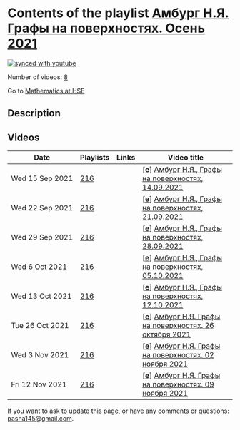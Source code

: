 # Contents of the playlist [Амбург Н.Я. Графы на поверхностях. Осень 2021](https://www.youtube.com/playlist?list=PLq3E5oubNNoAydwj7nSP8OY6N_AFWDWB6)

[![synced with youtube](https://img.shields.io/github/last-commit/mathphysschool/mathphysschool.github.io/autoupdate1?label=synced%20with%20youtube)](https://github.com/mathphysschool/mathphysschool.github.io/commits/autoupdate1)

Number of videos: [8](#videos)

Go to [Mathematics at HSE](../README.md)

## Description



## Videos

|Date|Playlists|Links|Video title|
|---|---|---|---|
| Wed&nbsp;15&nbsp;Sep&nbsp;2021 | [216](../playlists/216 "Амбург Н.Я. Графы на поверхностях. Осень 2021") |  | [[**e**](https://studio.youtube.com/video/XnJ0DtFtmLE/edit "Edit")] [Амбург Н.Я., Графы на поверхностях, 14.09.2021](https://www.youtube.com/watch?v=XnJ0DtFtmLE&list=PLq3E5oubNNoAydwj7nSP8OY6N_AFWDWB6) |
| Wed&nbsp;22&nbsp;Sep&nbsp;2021 | [216](../playlists/216 "Амбург Н.Я. Графы на поверхностях. Осень 2021") |  | [[**e**](https://studio.youtube.com/video/G4x1bStzhfs/edit "Edit")] [Амбург Н.Я., Графы на поверхностях, 21.09.2021](https://www.youtube.com/watch?v=G4x1bStzhfs&list=PLq3E5oubNNoAydwj7nSP8OY6N_AFWDWB6) |
| Wed&nbsp;29&nbsp;Sep&nbsp;2021 | [216](../playlists/216 "Амбург Н.Я. Графы на поверхностях. Осень 2021") |  | [[**e**](https://studio.youtube.com/video/HuFZYfL2hqs/edit "Edit")] [Амбург Н.Я., Графы на поверхностях, 28.09.2021](https://www.youtube.com/watch?v=HuFZYfL2hqs&list=PLq3E5oubNNoAydwj7nSP8OY6N_AFWDWB6) |
| Wed&nbsp;6&nbsp;Oct&nbsp;2021 | [216](../playlists/216 "Амбург Н.Я. Графы на поверхностях. Осень 2021") |  | [[**e**](https://studio.youtube.com/video/j_uwwpdFdd4/edit "Edit")] [Амбург Н.Я., Графы на поверхностях, 05.10.2021](https://www.youtube.com/watch?v=j_uwwpdFdd4&list=PLq3E5oubNNoAydwj7nSP8OY6N_AFWDWB6) |
| Wed&nbsp;13&nbsp;Oct&nbsp;2021 | [216](../playlists/216 "Амбург Н.Я. Графы на поверхностях. Осень 2021") |  | [[**e**](https://studio.youtube.com/video/Og_yqpwvi8Q/edit "Edit")] [Амбург Н.Я., Графы на поверхностях, 12.10.2021](https://www.youtube.com/watch?v=Og_yqpwvi8Q&list=PLq3E5oubNNoAydwj7nSP8OY6N_AFWDWB6) |
| Tue&nbsp;26&nbsp;Oct&nbsp;2021 | [216](../playlists/216 "Амбург Н.Я. Графы на поверхностях. Осень 2021") |  | [[**e**](https://studio.youtube.com/video/EWhNF7ldZi4/edit "Edit")] [Амбург Н.Я. Графы на поверхностях. 26 октября 2021](https://www.youtube.com/watch?v=EWhNF7ldZi4&list=PLq3E5oubNNoAydwj7nSP8OY6N_AFWDWB6) |
| Wed&nbsp;3&nbsp;Nov&nbsp;2021 | [216](../playlists/216 "Амбург Н.Я. Графы на поверхностях. Осень 2021") |  | [[**e**](https://studio.youtube.com/video/gCDQBWvOAqY/edit "Edit")] [Амбург Н.Я. Графы на поверхностях. 02 ноября 2021](https://www.youtube.com/watch?v=gCDQBWvOAqY&list=PLq3E5oubNNoAydwj7nSP8OY6N_AFWDWB6) |
| Fri&nbsp;12&nbsp;Nov&nbsp;2021 | [216](../playlists/216 "Амбург Н.Я. Графы на поверхностях. Осень 2021") |  | [[**e**](https://studio.youtube.com/video/pTBmiwpAOmY/edit "Edit")] [Амбург Н.Я. Графы на поверхностях. 09 ноября 2021](https://www.youtube.com/watch?v=pTBmiwpAOmY&list=PLq3E5oubNNoAydwj7nSP8OY6N_AFWDWB6) |


 If you want to ask to update this page, or have any comments or questions: <pasha145@gmail.com>.